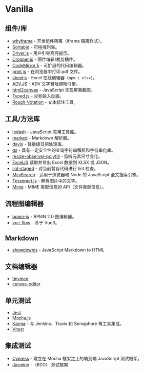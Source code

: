 # Vanilla

## 组件/库

- [whyframe](https://whyframe.dev/) - 开发组件隔离（iframe 隔离样式）。
- [Sortable](https://github.com/SortableJS/Sortable) - 可拖拽列表。
- [Driver.js](https://github.com/kamranahmedse/driver.js) - 用户引导高亮提示。
- [Cropper.js](https://github.com/fengyuanchen/cropperjs) - 图片编辑/裁剪插件。
- [CodeMirror 5](https://github.com/codemirror/codemirror5) - 可扩展的代码编辑器。
- [print.js](https://github.com/crabbly/print.js) - 在浏览器中打印 pdf 文件。
- [sheetjs](https://github.com/SheetJS/sheetjs) - Excel 在线编辑器（`npm i xlsx`）。
- [ADV.JS](https://github.com/YunYouJun/advjs) - ADV 文字冒险游戏引擎。
- [html2canvas](https://github.com/niklasvh/html2canvas) - JavaScript 实现屏幕截图。
- [Typed.js](https://github.com/mattboldt/typed.js) - 光标输入动画。
- [Rough Notation](https://github.com/rough-stuff/rough-notation) - 文本标注工具。

## 工具/方法库

- [lodash](https://github.com/lodash/lodash) - JavaScript 实用工具库。
- [marked](https://github.com/markedjs/marked) - Markdown 解析器。
- [dayjs](https://github.com/iamkun/dayjs) - 轻量级日期处理库。
- [qs](https://github.com/ljharb/qs) - 具有一定安全性的查询字符串解析和字符串化库。
- [resize-observer-polyfill](https://github.com/que-etc/resize-observer-polyfill) - 监听元素尺寸变化。
- [ExcelJS](https://github.com/exceljs/exceljs/tree/master) 读取并导出 Excel 数据到 XLSX 或 JSON。
- [lint-staged](https://github.com/lint-staged/lint-staged) - 对当前暂存代码进行 lint 检查。
- [MiniSearch](https://github.com/lucaong/minisearch/) - 适用于浏览器和 Node 的 JavaScript 全文搜索引擎。
- [Tesseract.js](https://github.com/naptha/tesseract.js) - 解析图片中的文字。
- [Mime](https://github.com/broofa/mime) - MIME 类型信息的 API（文件类型信息）。

## 流程图编辑器

- [bpmn-js](https://github.com/bpmn-io/bpmn-js) - BPMN 2.0 图编辑器。
- [vue-flow](https://github.com/bcakmakoglu/vue-flow) - 基于 Vue3。

## Markdown

- [showdownjs](https://github.com/showdownjs/showdown) - JavaScript Markdown to HTML

## 文档编辑器

- [tinymce](https://github.com/tinymce/tinymce)
- [canvas-editor](https://github.com/Hufe921/canvas-editor?tab=readme-ov-file)

## 单元测试

- [Jest](https://github.com/jestjs/jest)
- [Mocha.js](https://github.com/mochajs/mocha)
- [Karma](https://github.com/karma-runner/karma) - 与 Jenkins、Travis 和 Semaphore 等工具集成。
- [Vitest](https://vitest.dev/)


## 集成测试

- [Cypress](https://www.cypress.io/) - 建立在 Mocha 框架之上的端到端 JavaScript 测试框架，
- [Jasmine](https://github.com/jasmine/jasmine) -（BDD） 测试框架
